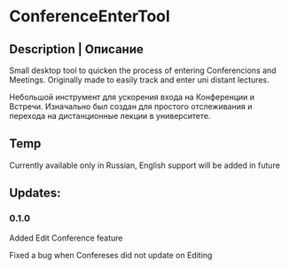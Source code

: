 # ConferenceEnterTool
<h2>Description | Описание</h2>
<p>Small desktop tool to quicken the process of entering Conferencions and Meetings. Originally made to easily track and enter uni distant lectures.</p>
<p>Небольшой инструмент для ускорения входа на Конференции и Встречи. Изначально был создан для простого отслеживания и перехода на дистанционные лекции в университете.</p>
<h2>Temp</h2>
<p>Currently available only in Russian, English support will be added in future</p>
 <h2>Updates:</h2>
<h3>0.1.0</h3>
<p>Added Edit Conference feature</p>
<p>Fixed a bug when Confereses did not update on Editing</p>

